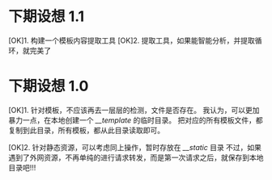 # 下期设想 1.1

[OK]1. 构建一个模板内容提取工具
[OK]2. 提取工具，如果能智能分析，并提取循环，就完美了


# 下期设想 1.0

[OK]1. 针对模板，不应该再去一层层的检测，文件是否存在。
  我认为，可以更加暴力一点，在本地创建一个 *__template* 的临时目录。
  把对应的所有模板文件，都复制到此目录，所有模板，都从此目录读取即可。

[OK]2. 针对静态资源，可以考虑同上操作，暂时存放在 *__static* 目录
  不过，如果遇到了外网资源，不再单纯的进行请求转发，而是第一次请求之后，就保存到本地目录吧!!!

